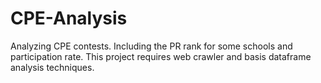 # CPE-Analysis

Analyzing CPE contests. Including the PR rank for some schools and participation rate. This project requires web crawler and basis dataframe analysis techniques.
